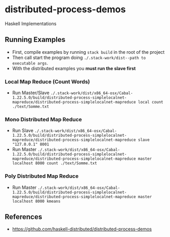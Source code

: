 # distributed-process-demos
Haskell Implementations

## Running Examples
- First, compile examples by running `stack build` in the root of the project
- Then call start the program doing `./.stack-work/dist--path to executable args`.
- With the distributed examples you **must run the slave first**
### Local Map Reduce (Count Words)
- Run Master/Slave `./.stack-work/dist/x86_64-osx/Cabal-1.22.5.0/build/distributed-process-simplelocalnet-mapreduce/distributed-process-simplelocalnet-mapreduce local count ./text/Somme.txt`
### Mono Distributed Map Reduce
- Run Slave `./.stack-work/dist/x86_64-osx/Cabal-1.22.5.0/build/distributed-process-simplelocalnet-mapreduce/distributed-process-simplelocalnet-mapreduce slave "127.0.0.1" 8001`
- Run Master `./.stack-work/dist/x86_64-osx/Cabal-1.22.5.0/build/distributed-process-simplelocalnet-mapreduce/distributed-process-simplelocalnet-mapreduce master localhost 8000 count ./text/Somme.txt`
### Poly Distributed Map Reduce
- Run Master `./.stack-work/dist/x86_64-osx/Cabal-1.22.5.0/build/distributed-process-simplelocalnet-mapreduce/distributed-process-simplelocalnet-mapreduce master localhost 8000 kmeans`

## References
- https://github.com/haskell-distributed/distributed-process-demos
